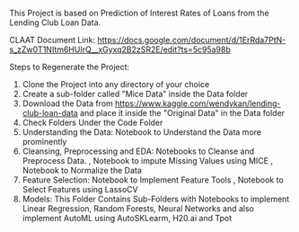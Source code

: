 This Project is based on Prediction of Interest Rates of Loans from the Lending Club Loan Data.

CLAAT Document Link: https://docs.google.com/document/d/1ErRda7PtN-s_zZw0T1NItm6HUIrQ__xGyxq2B2zSR2E/edit?ts=5c95a98b

Steps to Regenerate the Project:
1. Clone the Project into any directory of your choice
2. Create a sub-folder called "Mice Data" inside the Data folder
3. Download the Data from https://www.kaggle.com/wendykan/lending-club-loan-data and place it inside the "Original Data" in the Data folder
4. Check Folders Under the Code Folder
5. Understanding the Data: Notebook to Understand the Data more prominently
6. Cleansing, Preprocessing and EDA: Notebooks to Cleanse and Preprocess Data.
                                     , Notebook to impute Missing Values using MICE
                                     , Notebook to Normalize the Data
7. Feature Selection: Notebook to Implement Feature Tools
                      , Notebook to Select Features using LassoCV 
8. Models: This Folder Contains Sub-Folders with Notebooks to implement Linear Regression, Random Forests, Neural Networks
           and also implement AutoML using AutoSKLearm, H20.ai and Tpot
                                    
